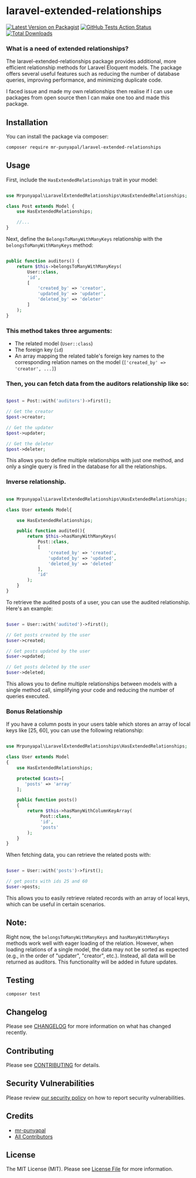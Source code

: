 # laravel-extended-relationships

[![Latest Version on Packagist](https://img.shields.io/packagist/v/mr-punyapal/laravel-extended-relationships.svg?style=flat-square)](https://packagist.org/packages/mr-punyapal/laravel-extended-relationships)
[![GitHub Tests Action Status](https://img.shields.io/github/actions/workflow/status/mr-punyapal/laravel-extended-relationships/run-tests.yml?branch=main&label=tests&style=flat-square)](https://github.com/mr-punyapal/laravel-extended-relationships/actions?query=workflow%3Arun-tests+branch%3Amain)
[![Total Downloads](https://img.shields.io/packagist/dt/mr-punyapal/laravel-extended-relationships.svg?style=flat-square)](https://packagist.org/packages/mr-punyapal/laravel-extended-relationships)

### What is a need of extended relationships?
The laravel-extended-relationships package provides additional, more efficient relationship methods for Laravel Eloquent models. The package offers several useful features such as reducing the number of database queries, improving performance, and minimizing duplicate code.
  
I faced issue and made my own relationships then realise if I can use packages from open source then I can make one too and made this package.

## Installation

You can install the package via composer:

```bash
composer require mr-punyapal/laravel-extended-relationships
```

## Usage

First, include the `HasExtendedRelationships` trait in your model:

```php

use Mrpunyapal\LaravelExtendedRelationships\HasExtendedRelationships;

class Post extends Model {
    use HasExtendedRelationships;

    //...
}

```

Next, define the `BelongsToManyWithManyKeys` relationship with the `belongsToManyWithManyKeys` method:

```php

public function auditors() {
    return $this->belongsToManyWithManyKeys(
        User::class,
        'id',
        [
            'created_by' => 'creator',
            'updated_by' => 'updater',
            'deleted_by' => 'deleter'
        ]
    );
}

```

### This method takes three arguments:

* The related model (`User::class`)
* The foreign key (`id`)
* An array mapping the related table's foreign key names to the corresponding relation names on the model (`['created_by' => 'creator', ...]`)

### Then, you can fetch data from the auditors relationship like so:

```php

$post = Post::with('auditors')->first();

// Get the creator
$post->creator;

// Get the updater
$post->updater;

// Get the deleter
$post->deleter;


```

This allows you to define multiple relationships with just one method, and only a single query is fired in the database for all the relationships.



### Inverse relationship.


```php

use Mrpunyapal\LaravelExtendedRelationships\HasExtendedRelationships;

class User extends Model{

    use HasExtendedRelationships;

    public function audited(){
        return $this->hasManyWithManyKeys(
            Post::class,
            [
                'created_by' => 'created', 
                'updated_by' => 'updated', 
                'deleted_by' => 'deleted'
            ],
            'id'
        );
    }
}

```

To retrieve the audited posts of a user, you can use the audited relationship. Here's an example:

```php

$user = User::with('audited')->first();

// Get posts created by the user
$user->created;

// Get posts updated by the user
$user->updated;

// Get posts deleted by the user
$user->deleted;

```

This allows you to define multiple relationships between models with a single method call, simplifying your code and reducing the number of queries executed.

### Bonus Relationship

If you have a column posts in your users table which stores an array of local keys like [25, 60], you can use the following relationship:

```php 

use Mrpunyapal\LaravelExtendedRelationships\HasExtendedRelationships;

class User extends Model
{
    use HasExtendedRelationships;

    protected $casts=[
       'posts' => 'array'
    ];

    public function posts()
    {
        return $this->hasManyWithColumnKeyArray(
             Post::class,
             'id',
             'posts'
        );
    }
}

```

When fetching data, you can retrieve the related posts with:

```php

$user = User::with('posts')->first();

// get posts with ids 25 and 60
$user->posts;

```
This allows you to easily retrieve related records with an array of local keys, which can be useful in certain scenarios.

## Note:

Right now, the `belongsToManyWithManyKeys` and `hasManyWithManyKeys` methods work well with eager loading of the relation. However, when loading relations of a single model, the data may not be sorted as expected (e.g., in the order of "updater", "creator", etc.). Instead, all data will be returned as auditors. This functionality will be added in future updates.

## Testing

```bash
composer test
```

## Changelog

Please see [CHANGELOG](CHANGELOG.md) for more information on what has changed recently.

## Contributing

Please see [CONTRIBUTING](CONTRIBUTING.md) for details.

## Security Vulnerabilities

Please review [our security policy](../../security/policy) on how to report security vulnerabilities.

## Credits

- [mr-punyapal](https://github.com/mr-punyapal)
- [All Contributors](../../contributors)

## License

The MIT License (MIT). Please see [License File](LICENSE.md) for more information.
